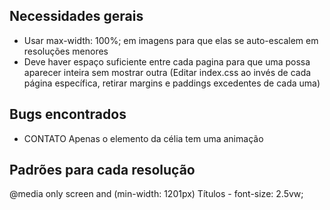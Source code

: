 ## Necessidades gerais
- Usar max-width: 100%; em imagens para que elas se auto-escalem em resoluções menores
- Deve haver espaço suficiente entre cada pagina para que uma possa
aparecer inteira sem mostrar outra (Editar index.css ao invés de cada página específica, retirar margins e paddings excedentes de cada uma)

## Bugs encontrados
- CONTATO
Apenas o elemento da célia tem uma animação

## Padrões para cada resolução
@media only screen and (min-width: 1201px)
Títulos - font-size: 2.5vw;

